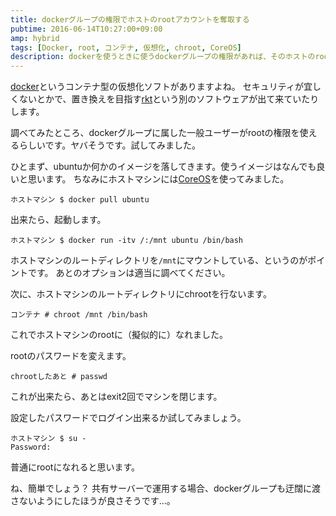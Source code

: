 ```yaml
---
title: dockerグループの権限でホストのrootアカウントを奪取する
pubtime: 2016-06-14T10:27:00+09:00
amp: hybrid
tags: [Docker, root, コンテナ, 仮想化, chroot, CoreOS]
description: dockerを使うときに使うdockerグループの権限があれば、そのホストのrootアカウントを簡単に奪取出来るそうです。実際に試してみました。
---
```


[docker](https://www.docker.com/)というコンテナ型の仮想化ソフトがありますよね。
セキュリティが宜しくないとかで、置き換えを目指す[rkt](https://coreos.com/rkt/)という別のソフトウェアが出て来ていたりします。

調べてみたところ、dockerグループに属した一般ユーザーがrootの権限を使えるらしいです。ヤバそうです。試してみました。

ひとまず、ubuntuか何かのイメージを落してきます。使うイメージはなんでも良いと思います。
ちなみにホストマシンには[CoreOS](https://coreos.com/)を使ってみました。
```
ホストマシン $ docker pull ubuntu
```

出来たら、起動します。
```
ホストマシン $ docker run -itv /:/mnt ubuntu /bin/bash
```
ホストマシンのルートディレクトリを`/mnt`にマウントしている、というのがポイントです。
あとのオプションは適当に調べてください。

次に、ホストマシンのルートディレクトリにchrootを行ないます。
```
コンテナ # chroot /mnt /bin/bash
```
これでホストマシンのrootに（擬似的に）なれました。

rootのパスワードを変えます。
```
chrootしたあと # passwd
```
これが出来たら、あとはexit2回でマシンを閉じます。

設定したパスワードでログイン出来るか試してみましょう。
```
ホストマシン $ su -
Password:
```
普通にrootになれると思います。

ね、簡単でしょう？
共有サーバーで運用する場合、dockerグループも迂闊に渡さないようにしたほうが良さそうです…。
